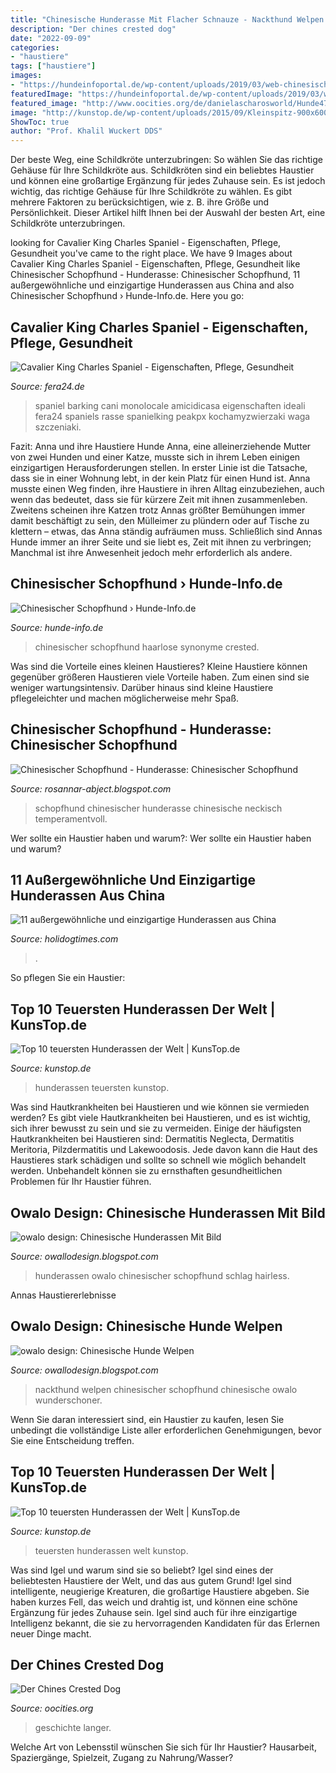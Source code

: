 ```yaml
---
title: "Chinesische Hunderasse Mit Flacher Schnauze - Nackthund Welpen Chinesischer Schopfhund Chinesische Owalo Wunderschoner"
description: "Der chines crested dog"
date: "2022-09-09"
categories:
- "haustiere"
tags: ["haustiere"]
images:
- "https://hundeinfoportal.de/wp-content/uploads/2019/03/web-chinesischer-schopfhund-rasseportraet-und-steckbrief.jpg"
featuredImage: "https://hundeinfoportal.de/wp-content/uploads/2019/03/web-chinesischer-schopfhund-rasseportraet-und-steckbrief.jpg"
featured_image: "http://www.oocities.org/de/danielascharosworld/Hunde47.jpg"
image: "http://kunstop.de/wp-content/uploads/2015/09/Kleinspitz-900x600.jpg"
ShowToc: true
author: "Prof. Khalil Wuckert DDS"
---
```



Der beste Weg, eine Schildkröte unterzubringen: So wählen Sie das richtige Gehäuse für Ihre Schildkröte aus.
Schildkröten sind ein beliebtes Haustier und können eine großartige Ergänzung für jedes Zuhause sein. Es ist jedoch wichtig, das richtige Gehäuse für Ihre Schildkröte zu wählen. Es gibt mehrere Faktoren zu berücksichtigen, wie z. B. ihre Größe und Persönlichkeit. Dieser Artikel hilft Ihnen bei der Auswahl der besten Art, eine Schildkröte unterzubringen.

	

		
looking for Cavalier King Charles Spaniel - Eigenschaften, Pflege, Gesundheit you've came to the right place. We have 9 Images about Cavalier King Charles Spaniel - Eigenschaften, Pflege, Gesundheit like Chinesischer Schopfhund - Hunderasse: Chinesischer Schopfhund, 11 außergewöhnliche und einzigartige Hunderassen aus China and also Chinesischer Schopfhund › Hunde-Info.de. Here you go:
		
    
## Cavalier King Charles Spaniel - Eigenschaften, Pflege, Gesundheit

<img loading=lazy src="https://fera24.de/images/companies/1/BLOG/dog-1610943_1920.jpg?1565946564205" onerror="this.onerror=null;this.src='https://tse3.mm.bing.net/th?id=OIP.-n1GA9wXw-1mZGoFJ9wtigHaDw&amp;pid=15.1';" alt="Cavalier King Charles Spaniel - Eigenschaften, Pflege, Gesundheit">

_Source: fera24.de_

>spaniel barking cani monolocale amicidicasa eigenschaften ideali fera24 spaniels rasse spanielking peakpx kochamyzwierzaki waga szczeniaki. 

	

Fazit: Anna und ihre Haustiere Hunde
Anna, eine alleinerziehende Mutter von zwei Hunden und einer Katze, musste sich in ihrem Leben einigen einzigartigen Herausforderungen stellen. In erster Linie ist die Tatsache, dass sie in einer Wohnung lebt, in der kein Platz für einen Hund ist. Anna musste einen Weg finden, ihre Haustiere in ihren Alltag einzubeziehen, auch wenn das bedeutet, dass sie für kürzere Zeit mit ihnen zusammenleben. Zweitens scheinen ihre Katzen trotz Annas größter Bemühungen immer damit beschäftigt zu sein, den Mülleimer zu plündern oder auf Tische zu klettern – etwas, das Anna ständig aufräumen muss. Schließlich sind Annas Hunde immer an ihrer Seite und sie liebt es, Zeit mit ihnen zu verbringen; Manchmal ist ihre Anwesenheit jedoch mehr erforderlich als andere.

    
## Chinesischer Schopfhund › Hunde-Info.de

<img loading=lazy src="https://www.hunde-info.de/hunde-info/de/zucht/rassen/images/chinesischerschopfhund.jpg" onerror="this.onerror=null;this.src='https://tse4.mm.bing.net/th?id=OIP.6JfLpFltZ9SZe5qFodGzUQAAAA&amp;pid=15.1';" alt="Chinesischer Schopfhund › Hunde-Info.de">

_Source: hunde-info.de_

>chinesischer schopfhund haarlose synonyme crested. 

	

Was sind die Vorteile eines kleinen Haustieres?
Kleine Haustiere können gegenüber größeren Haustieren viele Vorteile haben. Zum einen sind sie weniger wartungsintensiv. Darüber hinaus sind kleine Haustiere pflegeleichter und machen möglicherweise mehr Spaß.

    
## Chinesischer Schopfhund - Hunderasse: Chinesischer Schopfhund

<img loading=lazy src="https://hundeinfoportal.de/wp-content/uploads/2019/03/web-chinesischer-schopfhund-rasseportraet-und-steckbrief.jpg" onerror="this.onerror=null;this.src='https://tse4.mm.bing.net/th?id=OIP.w5cfc0ixlnLSvaUI9mIA7gHaDt&amp;pid=15.1';" alt="Chinesischer Schopfhund - Hunderasse: Chinesischer Schopfhund">

_Source: rosannar-abject.blogspot.com_

>schopfhund chinesischer hunderasse chinesische neckisch temperamentvoll. 

	

Wer sollte ein Haustier haben und warum?: Wer sollte ein Haustier haben und warum?

    
## 11 Außergewöhnliche Und Einzigartige Hunderassen Aus China

<img loading=lazy src="http://www.holidogtimes.com/wp-content/uploads/2016/04/Pancho0008-1024x768.jpg?2e4e73" onerror="this.onerror=null;this.src='https://tse3.mm.bing.net/th?id=OIP.yW8-j4qFrbIbIiGVuWhaVwHaFj&amp;pid=15.1';" alt="11 außergewöhnliche und einzigartige Hunderassen aus China">

_Source: holidogtimes.com_

>. 

	

So pflegen Sie ein Haustier:

    
## Top 10 Teuersten Hunderassen Der Welt | KunsTop.de

<img loading=lazy src="http://kunstop.de/wp-content/uploads/2015/09/Kleinspitz-900x600.jpg" onerror="this.onerror=null;this.src='https://tse2.mm.bing.net/th?id=OIP.Y893pEP9-Nu16cOzhtF2fwHaE8&amp;pid=15.1';" alt="Top 10 teuersten Hunderassen der Welt | KunsTop.de">

_Source: kunstop.de_

>hunderassen teuersten kunstop. 

	

Was sind Hautkrankheiten bei Haustieren und wie können sie vermieden werden?
Es gibt viele Hautkrankheiten bei Haustieren, und es ist wichtig, sich ihrer bewusst zu sein und sie zu vermeiden. Einige der häufigsten Hautkrankheiten bei Haustieren sind: Dermatitis Neglecta, Dermatitis Meritoria, Pilzdermatitis und Lakewoodosis. Jede davon kann die Haut des Haustieres stark schädigen und sollte so schnell wie möglich behandelt werden. Unbehandelt können sie zu ernsthaften gesundheitlichen Problemen für Ihr Haustier führen.

    
## Owalo Design: Chinesische Hunderassen Mit Bild

<img loading=lazy src="https://www.hundund.de/hunderassen/chinesischerschopfhund/images/Gammon 127.jpg" onerror="this.onerror=null;this.src='https://tse1.mm.bing.net/th?id=OIP.lXindZKOWrE21os7uwEd-wAAAA&amp;pid=15.1';" alt="owalo design: Chinesische Hunderassen Mit Bild">

_Source: owallodesign.blogspot.com_

>hunderassen owalo chinesischer schopfhund schlag hairless. 

	

Annas Haustiererlebnisse

    
## Owalo Design: Chinesische Hunde Welpen

<img loading=lazy src="https://i.pinimg.com/originals/62/01/75/6201756999fb9a2fedb5c0bd2d031bf3.jpg" onerror="this.onerror=null;this.src='https://tse3.mm.bing.net/th?id=OIP.tnaX4xMp9k3lyByQHNc3yAHaGU&amp;pid=15.1';" alt="owalo design: Chinesische Hunde Welpen">

_Source: owallodesign.blogspot.com_

>nackthund welpen chinesischer schopfhund chinesische owalo wunderschoner. 

	

Wenn Sie daran interessiert sind, ein Haustier zu kaufen, lesen Sie unbedingt die vollständige Liste aller erforderlichen Genehmigungen, bevor Sie eine Entscheidung treffen.

    
## Top 10 Teuersten Hunderassen Der Welt | KunsTop.de

<img loading=lazy src="http://kunstop.de/wp-content/uploads/2015/09/Kleinspitz-300x200.jpg" onerror="this.onerror=null;this.src='https://tse4.mm.bing.net/th?id=OIP.cOicaB4aZqBciw4W_WPAsgAAAA&amp;pid=15.1';" alt="Top 10 teuersten Hunderassen der Welt | KunsTop.de">

_Source: kunstop.de_

>teuersten hunderassen welt kunstop. 

	

Was sind Igel und warum sind sie so beliebt?
Igel sind eines der beliebtesten Haustiere der Welt, und das aus gutem Grund! Igel sind intelligente, neugierige Kreaturen, die großartige Haustiere abgeben. Sie haben kurzes Fell, das weich und drahtig ist, und können eine schöne Ergänzung für jedes Zuhause sein. Igel sind auch für ihre einzigartige Intelligenz bekannt, die sie zu hervorragenden Kandidaten für das Erlernen neuer Dinge macht.

    
## Der Chines Crested Dog

<img loading=lazy src="http://www.oocities.org/de/danielascharosworld/Hunde47.jpg" onerror="this.onerror=null;this.src='https://tse2.mm.bing.net/th?id=OIP.8jky9HDS1DjgiysmMENVEAAAAA&amp;pid=15.1';" alt="Der Chines Crested Dog">

_Source: oocities.org_

>geschichte langer. 

	

Welche Art von Lebensstil wünschen Sie sich für Ihr Haustier? Hausarbeit, Spaziergänge, Spielzeit, Zugang zu Nahrung/Wasser?

